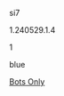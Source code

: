 si7

1.240529.1.4

1

blue

[Bots Only](https://www.lakeshorelearning.com/assets/html/do_not_visit.html)